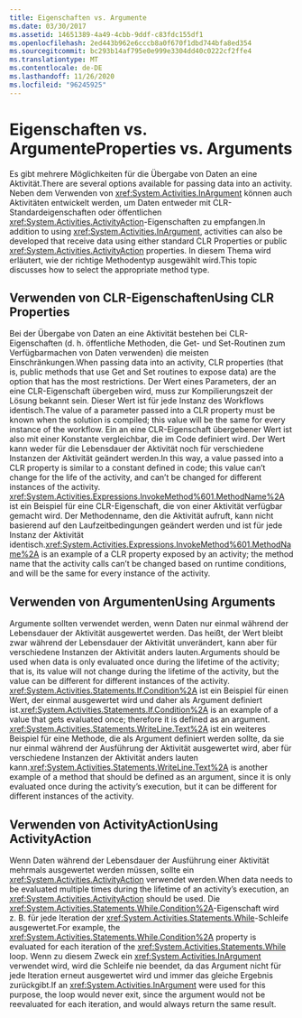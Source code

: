 ```yaml
---
title: Eigenschaften vs. Argumente
ms.date: 03/30/2017
ms.assetid: 14651389-4a49-4cbb-9ddf-c83fdc155df1
ms.openlocfilehash: 2ed443b962e6cccb8a0f670f1dbd744bfa8ed354
ms.sourcegitcommit: bc293b14af795e0e999e3304dd40c0222cf2ffe4
ms.translationtype: MT
ms.contentlocale: de-DE
ms.lasthandoff: 11/26/2020
ms.locfileid: "96245925"
---
```

# <a name="properties-vs-arguments"></a><span data-ttu-id="2eda3-102">Eigenschaften vs. Argumente</span><span class="sxs-lookup"><span data-stu-id="2eda3-102">Properties vs. Arguments</span></span>

<span data-ttu-id="2eda3-103">Es gibt mehrere Möglichkeiten für die Übergabe von Daten an eine Aktivität.</span><span class="sxs-lookup"><span data-stu-id="2eda3-103">There are several options available for passing data into an activity.</span></span> <span data-ttu-id="2eda3-104">Neben dem Verwenden von <xref:System.Activities.InArgument> können auch Aktivitäten entwickelt werden, um Daten entweder mit CLR-Standardeigenschaften oder öffentlichen <xref:System.Activities.ActivityAction>-Eigenschaften zu empfangen.</span><span class="sxs-lookup"><span data-stu-id="2eda3-104">In addition to using <xref:System.Activities.InArgument>, activities can also be developed that receive data using either standard CLR Properties or public <xref:System.Activities.ActivityAction> properties.</span></span> <span data-ttu-id="2eda3-105">In diesem Thema wird erläutert, wie der richtige Methodentyp ausgewählt wird.</span><span class="sxs-lookup"><span data-stu-id="2eda3-105">This topic discusses how to select the appropriate method type.</span></span>  
  
## <a name="using-clr-properties"></a><span data-ttu-id="2eda3-106">Verwenden von CLR-Eigenschaften</span><span class="sxs-lookup"><span data-stu-id="2eda3-106">Using CLR Properties</span></span>  

 <span data-ttu-id="2eda3-107">Bei der Übergabe von Daten an eine Aktivität bestehen bei CLR-Eigenschaften (d. h. öffentliche Methoden, die Get- und Set-Routinen zum Verfügbarmachen von Daten verwenden) die meisten Einschränkungen.</span><span class="sxs-lookup"><span data-stu-id="2eda3-107">When passing data into an activity, CLR properties (that is, public methods that use Get and Set routines to expose data) are the option that has the most restrictions.</span></span> <span data-ttu-id="2eda3-108">Der Wert eines Parameters, der an eine CLR-Eigenschaft übergeben wird, muss zur Kompilierungszeit der Lösung bekannt sein. Dieser Wert ist für jede Instanz des Workflows identisch.</span><span class="sxs-lookup"><span data-stu-id="2eda3-108">The value of a parameter passed into a CLR property must be known when the solution is compiled; this value will be the same for every instance of the workflow.</span></span> <span data-ttu-id="2eda3-109">Ein an eine CLR-Eigenschaft übergebener Wert ist also mit einer Konstante vergleichbar, die im Code definiert wird. Der Wert kann weder für die Lebensdauer der Aktivität noch für verschiedene Instanzen der Aktivität geändert werden.</span><span class="sxs-lookup"><span data-stu-id="2eda3-109">In this way, a value passed into a CLR property is similar to a constant defined in code; this value can’t change for the life of the activity, and can’t be changed for different instances of the activity.</span></span> <span data-ttu-id="2eda3-110"><xref:System.Activities.Expressions.InvokeMethod%601.MethodName%2A> ist ein Beispiel für eine CLR-Eigenschaft, die von einer Aktivität verfügbar gemacht wird. Der Methodenname, den die Aktivität aufruft, kann nicht basierend auf den Laufzeitbedingungen geändert werden und ist für jede Instanz der Aktivität identisch.</span><span class="sxs-lookup"><span data-stu-id="2eda3-110"><xref:System.Activities.Expressions.InvokeMethod%601.MethodName%2A> is an example of a CLR property exposed by an activity; the method name that the activity calls can’t be changed based on runtime conditions, and will be the same for every instance of the activity.</span></span>  
  
## <a name="using-arguments"></a><span data-ttu-id="2eda3-111">Verwenden von Argumenten</span><span class="sxs-lookup"><span data-stu-id="2eda3-111">Using Arguments</span></span>  

 <span data-ttu-id="2eda3-112">Argumente sollten verwendet werden, wenn Daten nur einmal während der Lebensdauer der Aktivität ausgewertet werden. Das heißt, der Wert bleibt zwar während der Lebensdauer der Aktivität unverändert, kann aber für verschiedene Instanzen der Aktivität anders lauten.</span><span class="sxs-lookup"><span data-stu-id="2eda3-112">Arguments should be used when data is only evaluated once during the lifetime of the activity; that is, its value will not change during the lifetime of the activity, but the value can be different for different instances of the activity.</span></span> <span data-ttu-id="2eda3-113"><xref:System.Activities.Statements.If.Condition%2A> ist ein Beispiel für einen Wert, der einmal ausgewertet wird und daher als Argument definiert ist.</span><span class="sxs-lookup"><span data-stu-id="2eda3-113"><xref:System.Activities.Statements.If.Condition%2A> is an example of a value that gets evaluated once; therefore it is defined as an argument.</span></span> <span data-ttu-id="2eda3-114"><xref:System.Activities.Statements.WriteLine.Text%2A> ist ein weiteres Beispiel für eine Methode, die als Argument definiert werden sollte, da sie nur einmal während der Ausführung der Aktivität ausgewertet wird, aber für verschiedene Instanzen der Aktivität anders lauten kann.</span><span class="sxs-lookup"><span data-stu-id="2eda3-114"><xref:System.Activities.Statements.WriteLine.Text%2A> is another example of a method that should be defined as an argument, since it is only evaluated once during the activity’s execution, but it can be different for different instances of the activity.</span></span>  
  
## <a name="using-activityaction"></a><span data-ttu-id="2eda3-115">Verwenden von ActivityAction</span><span class="sxs-lookup"><span data-stu-id="2eda3-115">Using ActivityAction</span></span>  

 <span data-ttu-id="2eda3-116">Wenn Daten während der Lebensdauer der Ausführung einer Aktivität mehrmals ausgewertet werden müssen, sollte ein <xref:System.Activities.ActivityAction> verwendet werden.</span><span class="sxs-lookup"><span data-stu-id="2eda3-116">When data needs to be evaluated multiple times during the lifetime of an activity’s execution, an <xref:System.Activities.ActivityAction> should be used.</span></span> <span data-ttu-id="2eda3-117">Die <xref:System.Activities.Statements.While.Condition%2A>-Eigenschaft wird z. B. für jede Iteration der <xref:System.Activities.Statements.While>-Schleife ausgewertet.</span><span class="sxs-lookup"><span data-stu-id="2eda3-117">For example, the <xref:System.Activities.Statements.While.Condition%2A> property is evaluated for each iteration of the <xref:System.Activities.Statements.While> loop.</span></span> <span data-ttu-id="2eda3-118">Wenn zu diesem Zweck ein <xref:System.Activities.InArgument> verwendet wird, wird die Schleife nie beendet, da das Argument nicht für jede Iteration erneut ausgewertet wird und immer das gleiche Ergebnis zurückgibt.</span><span class="sxs-lookup"><span data-stu-id="2eda3-118">If an <xref:System.Activities.InArgument> were used for this purpose, the loop would never exit, since the argument would not be reevaluated for each iteration, and would always return the same result.</span></span>
